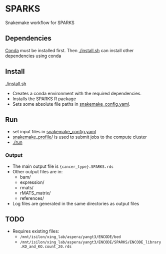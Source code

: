 # SPARKS

Snakemake workflow for SPARKS

## Dependencies

[Conda](https://docs.conda.io/projects/conda/en/latest/user-guide/install/linux.html) must be installed first. Then [./install.sh](install.sh) can install other dependencies using conda

## Install

[./install.sh](install.sh)

* Creates a conda environment with the required dependencies.
* Installs the SPARKS R package
* Sets some absolute file paths in [snakemake_config.yaml](snakemake_config.yaml).

## Run

* set input files in [snakemake_config.yaml](snakemake_config.yaml)
* [snakemake_profile/](snakemake_profile/) is used to submit jobs to the compute cluster
* [./run](./run)

### Output

* The main output file is `{cancer_type}.SPARKS.rds`
* Other output files are in:
  + bam/
  + expression/
  + rmats/
  + rMATS_matrix/
  + references/
* Log files are generated in the same directories as output files

## TODO

* Requires existing files:
  + `/mnt/isilon/xing_lab/aspera/yangt3/ENCODE/bed`
  + `/mnt/isilon/xing_lab/aspera/yangt3/ENCODE/SPARKS/ENCODE_library.KD_and_KO.count_20.rds`

